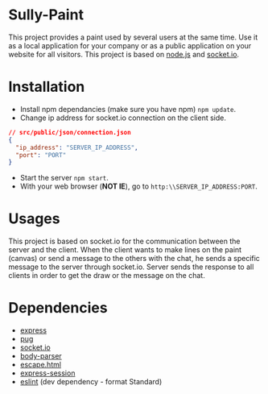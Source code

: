 # Sully-Paint
This project provides a paint used by several users at the same time. Use it as a local application for your company or as a public application on your website for all visitors.
This project is based on [node.js](https://nodejs.org) and [socket.io](http://socket.io/).

# Installation
* Install npm dependancies (make sure you have npm) `npm update`.
* Change ip address for socket.io connection on the client side.
```json
// src/public/json/connection.json
{
  "ip_address": "SERVER_IP_ADDRESS",
  "port": "PORT"
}
```
* Start the server `npm start`.
* With your web browser (**NOT IE**), go to `http:\\SERVER_IP_ADDRESS:PORT`.

# Usages
This project is based on socket.io for the communication between the server and the client. When the client wants to make lines on the paint (canvas) or send a message to the others with the chat, he sends a specific message to the server through socket.io. Server sends the response to all clients in order to get the draw or the message on the chat.

# Dependencies
* [express](https://github.com/expressjs/express)
* [pug](https://github.com/pugjs/pug)
* [socket.io](https://github.com/socketio/socket.io)
* [body-parser](https://github.com/expressjs/body-parser)
* [escape.html](https://github.com/component/escape-html)
* [express-session](https://github.com/expressjs/session)
* [eslint](https://github.com/eslint/eslint) (dev dependency - format Standard)
